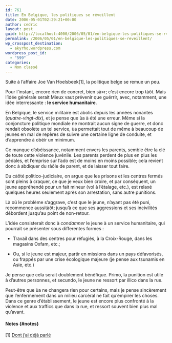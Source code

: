 ```yaml
---
id: 761
title: En Belgique, les politiques se réveillent
date: 2006-05-01T02:29:21+00:00
author: cedric
layout: post
guid: http://localhost:4000/2006/05/01/en-belgique-les-politiques-se-rveillent.html
permalink: /2006/05/01/en-belgique-les-politiques-se-reveillent/
wp_crosspost_destination:
  - akyrho.wordpress.com
wordpress_post_id:
  - "599"
categories:
  - Non classé
---
```

Suite à l’affaire Joe Van Hoelsbeek[1], la politique belge se remue un peu.

Pour l’instant, encore rien de concret, bien sà»r; c’est encore trop tàôt. Mais l’idée générale serait Mieux vaut prévenir que guérrir, avec, notamment, une idée interressante : **le service humanitaire**.

En Belgique, le service militaire est abolis depuis les années nonantes (_quatre-vingt-dix_), et je pense que ùa à été une erreur. Même si la conjoncture politique mondiale ne montrait aucun signe de guerre, et donc rendait obsolète un tel service, ùa permettait tout de même à beaucoup de jeunes en mal de repères de suivre une certaine ligne de conduite, et d’apprendre à obéir un minimum.

Ce manque d’obéissance, notamment envers les parents, semble être la clé de toute cette violence juvénile. Les parents perdent de plus en plus les pédales, et l’emprise sur l’ado est de moins en moins possible; cela revient donc à abdiquer du ràôle de parent, et de laisser tout faire.

Du càôté politico-judiciaire, on argue que les prisons et les centres fermés sont pleins à craquer, ce que je veux bien croire, et par conséquent, un jeune appréhendé pour un fait mineur (vol à l’étalage, etc.), est relaxé quelques heures seulement après son arrestation, sans autre punitions.

Là oú le problème s’aggrave, c’est que le jeune, n’ayant pas été puni, recommence aussitàôt; jusqu’à ce que ses aggressions et ses incivilités débordent jusqu’au point de non-retour.

L’idée consisterait donc à _condamner_ le jeune à un service humanitaire, qui pourrait se présenter sous differentes formes :

  * Travail dans des centres pour réfugiés, à la Croix-Rouge, dans les magasins Oxfam, etc.;

  * Ou, si le jeune est majeur, partir en missions dans un pays défavorisés, ou frappés par une crise écologique majeure (je pense aux tsunamis en Asie, etc.)

Je pense que cela serait doublement bénéfique. Primo, la punition est utile à d’autres personnes, et secundo, le jeune ne ressort par illico dans la rue.

Peut-être que ùa ne changera rien pour certains, mais je pense sincèrement que l’enfermement dans un milieu carcéral ne fait qu’empirer les choses. Dans ce genre d’établissement, le jeune est encore plus confronté à la violence et aux traffics que dans la rue, et ressort souvent bien plus mal qu’avant.

#### Notes {#notes}

[1] [Dont j’ai déjà parlé](http://www.parenthese.be/dotclear/index.php?2006/04/25/53-en-belgique-on-peut-mourrir-pour-un-mp3)